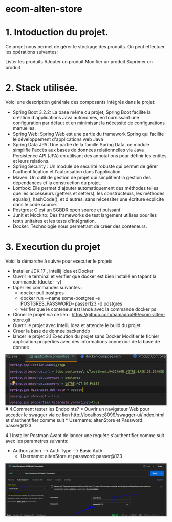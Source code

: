 # ecom-alten-store
# 1. Intoduction du projet.
   Ce projet nous permet de gérer le stockage des produits. On peut effectuer les opérations suivantes:

Lister les produits
AJouter un produit
Modifier un produit
Suprimer un produit
# 2. Stack utilisée.
   Voici une description générale des composants intégrés dans le projet:

* Spring Boot 3.2.2: La base même du projet, Spring Boot facilite la création d'applications Java autonomes, en fournissant une configuration par défaut et en minimisant la nécessité de configurations manuelles.
* Spring Web: Spring Web est une partie du framework Spring qui facilite le développement d'applications web Java
* Spring Data JPA: Une partie de la famille Spring Data, ce module simplifie l'accès aux bases de données relationnelles via Java Persistence API (JPA) en utilisant des annotations pour définir les entités et leurs relations.
* Spring Security : Un module de sécurité robuste qui permet de gérer l'authentification et l'autorisation dans l'application
* Maven: Un outil de gestion de projet qui simplifient la gestion des dépendances et la construction du projet.
* Lombok: Elle permet d'ajouter automatiquement des méthodes telles que les accesseurs (getters et setters), les constructeurs, les méthodes equals(), hashCode(), et d'autres, sans nécessiter une écriture explicite dans le code source.
* Postgres: C'est un SGBDR open source et puissant
* Junit et Mockito: Des frameworks de test largement utilisés pour les tests unitaires et les tests d'intégration.
* Docker: Technologie nous permettant de créer des conteneurs.
# 3. Execution du projet
   Voici la démarche à suivre pour executer le projets

* Installer JDK 17 , Intellij Idea et Docker
* Ouvrir le terminal et vérifier que docker est bien installé en tapant la commande (docker -v)
* taper les commandes suivantes :
  *  docker pull postgres
  *  docker run --name some-postgres -e POSTGRES_PASSWORD=passer123 -d postgres
  *  vérifier que le conteneur est lancé avec la commande docker ps
* Cloner le projet via ce lien : https://github.com/hamadou99/ecom-alten-store.git
* Ouvrir le projet avec Intellij Idea et attendre le build du projet
* Creer la base de donnée backenddb
* lancer le projet
3.1 Execution du projet sans Docker
Modifier le fichier application.properties avec des informations connexion de la base de donnee
<img src="\atlen1.PNG"/>
# 4.Comment tester les Endpoints?
*  Ouvrir un navigateur Web pour acceder le swagger via ce lien http://localhost:8099/swagger-ui/index.html
et s'authentifier comme suit
* Username: altenStore et Password: passer@123

4.1 Installer Postman
Avant de lancer une requête s'authentifier comme suit avec les parametres suivants:

* Authorization --> Auth Type --> Basic Auth
  *  Username: altenStore et password: passer@123
<img src="alten2.PNG"/>